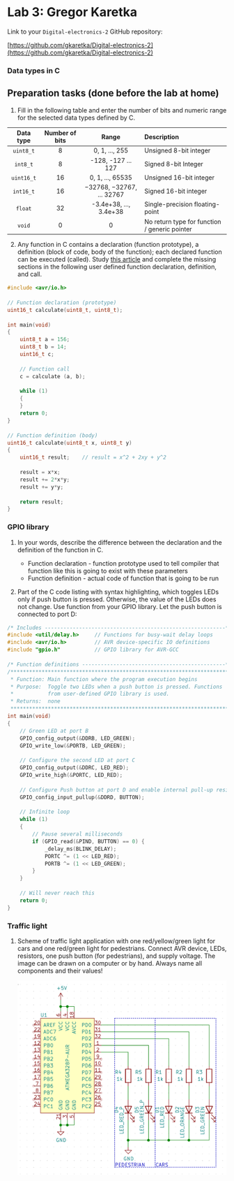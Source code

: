 # Lab 3: Gregor Karetka

Link to your `Digital-electronics-2` GitHub repository:

   [https://github.com/gkaretka/Digital-electronics-2](https://github.com/gkaretka/Digital-electronics-2)


### Data types in C

## Preparation tasks (done before the lab at home)

1. Fill in the following table and enter the number of bits and numeric range for the selected data types defined by C.

| **Data type** | **Number of bits** | **Range** | **Description** |
| :-: | :-: | :-: | :-- | 
| `uint8_t`  | 8 | 0, 1, ..., 255 | Unsigned 8-bit integer |
| `int8_t`   | 8 | -128, -127 ... 127 | Signed 8-bit Integer |
| `uint16_t` | 16 | 0, 1, ..., 65535 | Unsigned 16-bit integer |
| `int16_t`  | 16 | −32768, −32767, ... 32767 | Signed 16-bit integer |
| `float`    | 32 | -3.4e+38, ..., 3.4e+38 | Single-precision floating-point |
| `void`     | 0 | 0 | No return type for function / generic pointer |

2. Any function in C contains a declaration (function prototype), a definition (block of code, body of the function); each declared function can be executed (called). Study [this article](https://www.programiz.com/c-programming/c-user-defined-functions) and complete the missing sections in the following user defined function declaration, definition, and call.

```C
#include <avr/io.h>

// Function declaration (prototype)
uint16_t calculate(uint8_t, uint8_t);

int main(void)
{
    uint8_t a = 156;
    uint8_t b = 14;
    uint16_t c;

    // Function call
    c = calculate (a, b);

    while (1)
    {
    }
    return 0;
}

// Function definition (body)
uint16_t calculate(uint8_t x, uint8_t y)
{
    uint16_t result;    // result = x^2 + 2xy + y^2

    result = x*x;
	result += 2*x*y;
	result += y*y;
	
    return result;
}
```

### GPIO library

1. In your words, describe the difference between the declaration and the definition of the function in C.
   * Function declaration - function prototype used to tell compiler that function like this is going to exist with these parameters
   * Function definition - actual code of function that is going to be run

2. Part of the C code listing with syntax highlighting, which toggles LEDs only if push button is pressed. Otherwise, the value of the LEDs does not change. Use function from your GPIO library. Let the push button is connected to port D:

```c
/* Includes ----------------------------------------------------------*/
#include <util/delay.h>     // Functions for busy-wait delay loops
#include <avr/io.h>         // AVR device-specific IO definitions
#include "gpio.h"           // GPIO library for AVR-GCC

/* Function definitions ----------------------------------------------*/
/**********************************************************************
 * Function: Main function where the program execution begins
 * Purpose:  Toggle two LEDs when a push button is pressed. Functions 
 *           from user-defined GPIO library is used.
 * Returns:  none
 **********************************************************************/
int main(void)
{
    // Green LED at port B
    GPIO_config_output(&DDRB, LED_GREEN);
    GPIO_write_low(&PORTB, LED_GREEN);

    // Configure the second LED at port C
    GPIO_config_output(&DDRC, LED_RED);
    GPIO_write_high(&PORTC, LED_RED);

    // Configure Push button at port D and enable internal pull-up resistor
    GPIO_config_input_pullup(&DDRD, BUTTON);

    // Infinite loop
    while (1)
    {
        // Pause several milliseconds
        if (GPIO_read(&PIND, BUTTON) == 0) {
            _delay_ms(BLINK_DELAY);
            PORTC ^= (1 << LED_RED);
            PORTB ^= (1 << LED_GREEN);
        }
    }

    // Will never reach this
    return 0;
}
```


### Traffic light

1. Scheme of traffic light application with one red/yellow/green light for cars and one red/green light for pedestrians. Connect AVR device, LEDs, resistors, one push button (for pedestrians), and supply voltage. The image can be drawn on a computer or by hand. Always name all components and their values!

   ![tls](traffic_lights.png)
